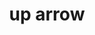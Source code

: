 ---
layout: smileys&emotion
title: up arrow
emoji: up_arrow
permalink: ⬆.html
image: assets/img/3moji/up_arrow.png
---